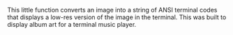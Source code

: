 This little function converts an image into a string of ANSI terminal codes that displays a low-res version of the image in the terminal. This was built to display album art for a terminal music player.
